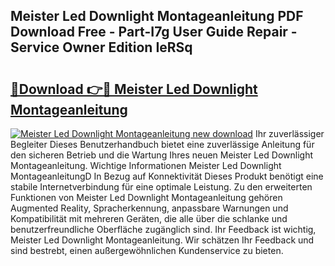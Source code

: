 ## Meister Led Downlight Montageanleitung PDF Download Free - Part-I7g User Guide Repair - Service Owner Edition IeRSq

# <h2><a href="http://df7zjl.blite.top/?on=Meister+Led+Downlight+Montageanleitung">🔗Download 👉🔴 Meister Led Downlight Montageanleitung</a></h2>

[![Meister Led Downlight Montageanleitung new download](https://i.imgur.com/lujVjoI.png)](http://df7zjl.blite.top/?on=Meister+Led+Downlight+Montageanleitung)
Ihr zuverlässiger Begleiter Dieses Benutzerhandbuch bietet eine zuverlässige Anleitung für den sicheren Betrieb und die Wartung Ihres neuen Meister Led Downlight Montageanleitung. Wichtige Informationen Meister Led Downlight MontageanleitungD In Bezug auf Konnektivität Dieses Produkt benötigt eine stabile Internetverbindung für eine optimale Leistung. Zu den erweiterten Funktionen von Meister Led Downlight Montageanleitung gehören Augmented Reality, Spracherkennung, anpassbare Warnungen und Kompatibilität mit mehreren Geräten, die alle über die schlanke und benutzerfreundliche Oberfläche zugänglich sind. Ihr Feedback ist wichtig, Meister Led Downlight Montageanleitung. Wir schätzen Ihr Feedback und sind bestrebt, einen außergewöhnlichen Kundenservice zu bieten.
